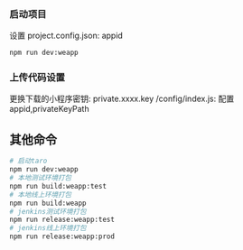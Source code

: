 ### 启动项目

设置 project.config.json: appid

```sh
npm run dev:weapp
```

### 上传代码设置

更换下载的小程序密钥: private.xxxx.key
/config/index.js: 配置 appid,privateKeyPath

## 其他命令

```sh
# 启动taro
npm run dev:weapp
# 本地测试环境打包
npm run build:weapp:test
# 本地线上环境打包
npm run build:weapp
# jenkins测试环境打包
npm run release:weapp:test
# jenkins线上环境打包
npm run release:weapp:prod

```
